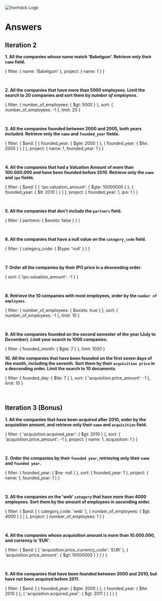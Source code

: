 ![Ironhack Logo](https://i.imgur.com/1QgrNNw.png)

# Answers

## Iteration 2

**1. All the companies whose name match 'Babelgum'. Retrieve only their `name` field.**

{
filter: {
name: 'Babelgum'
},
project: {
name: 1
}
}

<br>

**2. All the companies that have more than 5000 employees. Limit the search to 20 companies and sort them by _number of employees_.**

{
filter: {
number_of_employees: {
$gt: 5000
}
},
sort: {
number_of_employees: -1
},
limit: 20
}

<br>

**3. All the companies founded between 2000 and 2005, both years included. Retrieve only the `name` and `founded_year` fields.**

{
filter: {
$and: [
{
founded_year: {
$gte: 2000
}
},
{
founded_year: {
$lte: 2005
}
}
]
},
project: {
name: 1,
founded_year: 1
}
}

<br>

**4. All the companies that had a Valuation Amount of more than 100.000.000 and have been founded before 2010. Retrieve only the `name` and `ipo` fields.**

{
filter: {
$and: [
{
'ipo.valuation_amount': {
$gte: 10000000
}
},
{
founded_year: {
$lt: 2010
}
}
]
},
project: {
founded_year: 1,
ipo: 1
}
}

<br>

**5. All the companies that don't include the `partners` field.**

{
filter: {
partners: {
$exists: false
}
}
}

<br>

**6. All the companies that have a null value on the `category_code` field.**

{
filter: {
category_code: {
$type: 'null'
}
}
}

<br>

**7. Order all the companies by their IPO price in a descending order.**

{
sort: {
'ipo.valuation_amount': -1
}
}

<br>

**8. Retrieve the 10 companies with most employees, order by the `number of employees`.**

{
filter: {
number_of_employees: {
$exists: true
}
},
sort: {
number_of_employees: -1
},
limit: 10
}

<br>

**9. All the companies founded on the second semester of the year (July to December). Limit your search to 1000 companies.**

{
filter: {
founded_month: {
$gte: 7
}
},
limit: 1000
}
<br>

**10. All the companies that have been founded on the first seven days of the month, including the seventh. Sort them by their `acquisition price` in a descending order. Limit the search to 10 documents.**

{
filter: {
founded_day: {
$lte: 7
}
},
sort: {
'acquisition.price_amount': -1
},
limit: 10
}

<br>

## Iteration 3 (Bonus)

**1. All the companies that have been acquired after 2010, order by the acquisition amount, and retrieve only their `name` and `acquisition` field.**

{
filter: {
'acquisition.acquired_year': {
$gt: 2010
}
},
sort: {
'acquisition.price_amount': -1
},
project: {
name: 1,
acquisition: 1
}
}

<br>

**2. Order the companies by their `founded year`, retrieving only their `name` and `founded year`.**

{
filter: {
founded_year: {
$ne: null
}
},
sort: {
founded_year: 1
},
project: {
name: 1,
founded_year: 1
}
}

<br>

**3. All the companies on the 'web' `category` that have more than 4000 employees. Sort them by the amount of employees in ascending order.**

{
filter: {
$and: [
{
category_code: 'web'
},
{
number_of_employees: {
$gt: 4000
}
}
]
},
project: {
number_of_employees: 1
}
}

<br>

**4. All the companies whose acquisition amount is more than 10.000.000, and currency is 'EUR'.**

{
filter: {
$and: [
{
'acquisition.price_currency_code': 'EUR'
},
{
'acquisition.price_amount': {
$gt: 10000000
}
}
]
}
}

<br>

**5. All the companies that have been founded between 2000 and 2010, but have not been acquired before 2011.**

{
filter: {
$and: [
{
founded_year: {
$gte: 2000
}
},
{
founded_year: {
$lte: 2010
}
},
{
'acquisition.acquired_year': {
$gt: 2011
}
}
]
}
}

<br>
